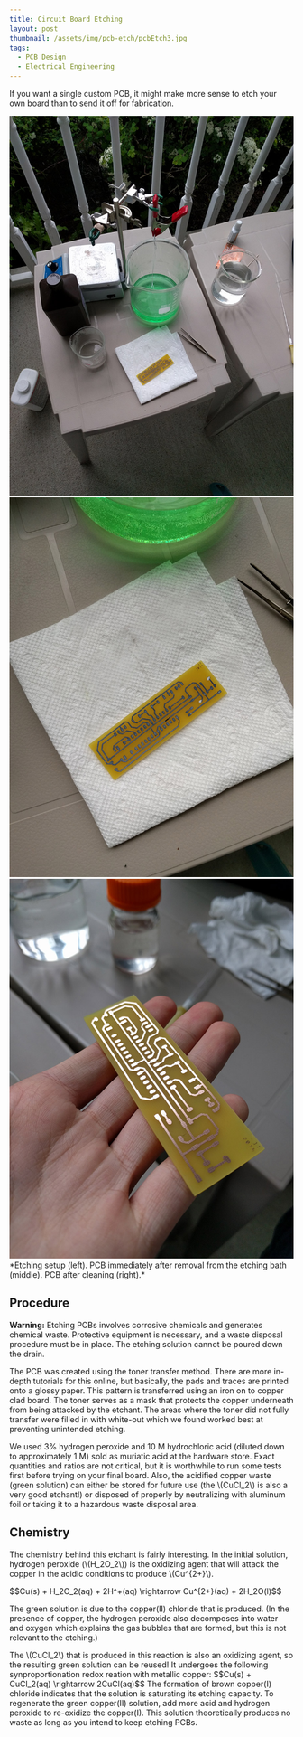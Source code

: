 ```yaml
---
title: Circuit Board Etching
layout: post
thumbnail: /assets/img/pcb-etch/pcbEtch3.jpg
tags:
  - PCB Design
  - Electrical Engineering
---
```


If you want a single custom PCB, it might make more sense to etch your own board than to send it off for fabrication.
<!--more-->

<div class="center">
    <img src="/assets/img/pcb-etch/pcbEtch1.jpg" alt="Etching setup" class="three-image-row">
    <img src="/assets/img/pcb-etch/pcbEtch2.jpg" alt="PCB after etching" class="three-image-row">
    <img src="/assets/img/pcb-etch/pcbEtch3.jpg" alt="PCB after cleaning" class="three-image-row">
</div>
*Etching setup (left). PCB immediately after removal from the etching bath (middle). PCB after cleaning (right).*

## Procedure

<p class="message">
  <b>Warning:</b> Etching PCBs involves corrosive chemicals and generates chemical waste. Protective equipment is necessary, and a waste disposal procedure must be in place. The etching solution cannot be poured down the drain.
</p>

The PCB was created using the toner transfer method. There are more in-depth tutorials for this online, but basically, the pads and traces are printed onto a glossy paper. This pattern is transferred using an iron on to copper clad board. The toner serves as a mask that protects the copper underneath from being attacked by the etchant. The areas where the toner did not fully transfer were filled in with white-out which we found worked best at preventing unintended etching.

We used 3% hydrogen peroxide and 10 M hydrochloric acid (diluted down to approximately 1 M) sold as muriatic acid at the hardware store. Exact quantities and ratios are not critical, but it is worthwhile to run some tests first before trying on your final board. Also, the acidified copper waste (green solution) can either be stored for future use (the \\(CuCl_2\\) is also a very good etchant!) or disposed of properly by neutralizing with aluminum foil or taking it to a hazardous waste disposal area.

## Chemistry

The chemistry behind this etchant is fairly interesting. In the initial solution, hydrogen peroxide (\\(H_2O_2\\)) is the oxidizing agent that will attack the copper in the acidic conditions to produce \\(Cu^{2+}\\).

\$\$Cu(s) + H_2O_2(aq) + 2H^+(aq) \rightarrow Cu^{2+}(aq) + 2H_2O(l)\$\$

The green solution is due to the copper(II) chloride that is produced. (In the presence of copper, the hydrogen peroxide also decomposes into water and oxygen which explains the gas bubbles that are formed, but this is not relevant to the etching.)

The \\(CuCl_2\\) that is produced in this reaction is also an oxidizing agent, so the resulting green solution can be reused! It undergoes the following synproportionation redox reation with metallic copper:
\$\$Cu(s) + CuCl_2(aq) \rightarrow 2CuCl(aq)\$\$
The formation of brown copper(I) chloride indicates that the solution is saturating its etching capacity. To regenerate the green copper(II) solution, add more acid and hydrogen peroxide to re-oxidize the copper(I). This solution theoretically produces no waste as long as you intend to keep etching PCBs.
